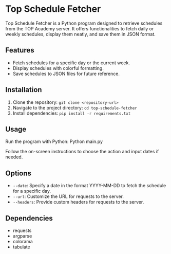 # Top Schedule Fetcher

Top Schedule Fetcher is a Python program designed to retrieve schedules from the TOP Academy server. It offers functionalities to fetch daily or weekly schedules, display them neatly, and save them in JSON format.

## Features
- Fetch schedules for a specific day or the current week.
- Display schedules with colorful formatting.
- Save schedules to JSON files for future reference.

## Installation
1. Clone the repository: `git clone <repository-url>`
2. Navigate to the project directory: `cd top-schedule-fetcher`
3. Install dependencies: `pip install -r requirements.txt`

## Usage
Run the program with Python:
Python main.py

Follow the on-screen instructions to choose the action and input dates if needed.

## Options
- `--date`: Specify a date in the format YYYY-MM-DD to fetch the schedule for a specific day.
- `--url`: Customize the URL for requests to the server.
- `--headers`: Provide custom headers for requests to the server.

## Dependencies
- requests
- argparse
- colorama
- tabulate
